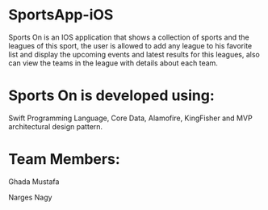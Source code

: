 # SportsApp-iOS
Sports On is an IOS application that shows a collection of sports and the leagues of this sport, the user is allowed to add any league to his favorite list
and display the upcoming events and latest results for this leagues, also can view the teams in the league with details about each team.

# Sports On is developed using:
Swift Programming Language, Core Data, Alamofire, KingFisher and MVP architectural design pattern.

# Team Members:
Ghada Mustafa

Narges Nagy
